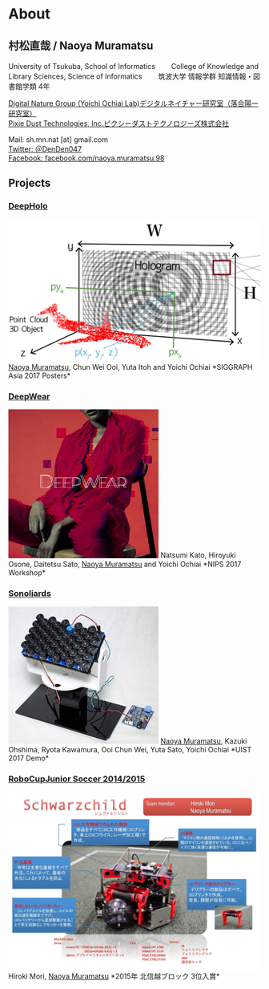 # About

## 村松直哉 / Naoya Muramatsu
University of Tsukuba, School of Informatics　　
College of Knowledge and Library Sciences, Science of Informatics　　
筑波大学 情報学群 知識情報・図書館学類 4年　　

[Digital Nature Group (Yoichi Ochiai Lab)デジタルネイチャー研究室（落合陽一研究室）](http://digitalnature.slis.tsukuba.ac.jp/2016/12/naoya-muramatsu/)  
[Pixie Dust Technologies, Inc.ピクシーダストテクノロジーズ株式会社](http://pixiedusttech.com/naoya-muramatsu/)



Mail: sh.mn.nat [at] gmail.com  
[Twitter: ＠DenDen047](https://twitter.com/DenDen047)  
[Facebook: facebook.com/naoya.muramatsu.98](https://www.facebook.com/naoya.muramatsu.98)  



## Projects

### [DeepHolo](http://digitalnature.slis.tsukuba.ac.jp/2017/11/deepholo/)
<img src="imgs/deepholo.png" width="600px"/>  
<u>Naoya Muramatsu</u>, Chun Wei Ooi, Yuta Itoh and Yoichi Ochiai  
*SIGGRAPH Asia 2017 Posters*

### [DeepWear](http://digitalnature.slis.tsukuba.ac.jp/2017/09/deepwear/)
<img src="imgs/deepwear.png" width="300px"/>  
Natsumi Kato, Hiroyuki Osone, Daitetsu Sato, <u>Naoya Muramatsu</u> and Yoichi Ochiai  
*NIPS 2017 Workshop*

### [Sonoliards](http://digitalnature.slis.tsukuba.ac.jp/2017/10/sonoliards/)
<img src="imgs/sonoliards.jpg" width="300px"/>  
<u>Naoya Muramatsu</u>, Kazuki Ohshima, Ryota Kawamura, Ooi Chun Wei, Yuta Sato, Yoichi Ochiai  
*UIST 2017 Demo*

### [RoboCupJunior Soccer 2014/2015](http://www.robocupjunior.jp/)
<img src="imgs/robocup.png" width="500px"/>
Hiroki Mori, <u>Naoya Muramatsu</u>  
*2015年 北信越ブロック 3位入賞*

